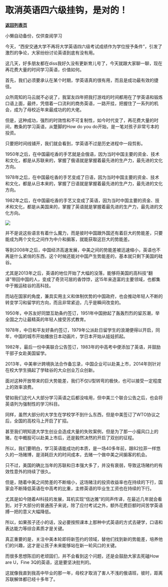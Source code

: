 # 取消英语四六级挂钩，是对的！

[**返回列表页**](/gzh/政事堂2019)

小懒自动备份，仅供查阅学习

今天，“西安交通大学不再将大学英语四六级考试成绩作为学位授予条件”，引发了激烈的争论，大家纷纷讨论英语到底有没有用。

这几天，好多朋友都在diss我好久没有更新育儿号了，今天就跟大家聊一聊，现在再花费大量的时间学习英语，价值如何。

首先，我们必须要承认在某个时期，学英语真的很有用，而且是成功最有效的捷径。

众所周知的马云就不必说了，我室友四年把我打游戏的时间都用在了学英语和锻炼口语上面，最终，凭借着一口流利的商务英语，一路开挂，把握住了一系列的机会，成为了母校近年来最成功的的大佬。

但是，这种成功，强烈的时效性和不可复制性，如今时代变了，再花费大量的时间，教条的学习英语，从蹩脚的How do you
do开始，是一笔对孩子非常亏本的投资。

只要把时间线铺开，我们就会看到，学英语不过是历史进程中一段剪影。

1950年之后，在中国最吃香的手艺就是会俄语，因为当时中国主要的资金、技术和文化，都是从苏联来的，掌握了俄语就是掌握着最先进的生产力，最先进的文化方向。

1978年之后，在中国最吃香的手艺变成了日语，因为当时中国主要的资金、技术和文化，都是从日本来的，掌握了日语就是掌握着最先进的生产力，最先进的文化方向。  

1982年之后，在中国最吃香的手艺又变成了英语，因为当时中国主要的资金、技术和文化，都是从美国来的，掌握了英语就是掌握着最先进的生产力，最先进的文化方向。

![](https://mmbiz.qpic.cn/mmbiz_jpg/rxhS23yu8cOhdnXAp7jnln335cMBYBlH81puH05N6HpsCIybyXuBID07Y3ibD5WjqLQFfdgaeKfwfBj1ibHde3bA/640?wx_fmt=jpeg)

并不是说这些语言有着什么魔力，而是彼时中国跟外国还有着巨大的势能差，只要能成为两个文化之间作为中介和掮客，就能获取这巨大的势能差。

等到2008年之后，中国经济高速发展，中美之间的势能差被迅速缩小，英语也不再是什么紧俏的东西，这个时候还能对中国产生势能差的，基本就只剩下美国的硅谷。

尤其是2013年之后，英语的地位开始了大幅的没落，能够将美国的高科技“翻译”带回中国的人，变成了奇货可居的香饽饽，这15年来造富的主要领域，也都集中于搬运硅谷的高科技。

而站在国家的角度，兼具实用主义和体制优势的中国政府，也会推动年轻人不断的转变学习和留学的方向，而且非常紧迫，几乎是瞬间改变的。

1950年，中苏友好同盟互助条约签订，1951年中国掀起了轰轰烈烈的留苏潮，举全国之力让最精英的年轻人接受苏式教育。  

1978年，中日和平友好条约签订，1979年公派赴日留学生的浪潮便得以开启，同年，中国的城市开始播放日本动画片，学日本开始从娃娃抓起。

1982年，最后一份中美联合公告签订，1983年的中高考中便添加了英语，并鼓励干部子女赴美国留学。

2013年，中美审计跨境执法合作备忘录，中国企业可以赴美上市，2014年则针对在校大学生搞起了学硅谷的大众创业万众创新。

面对这种开放带来的巨大势能差，我们不仅U型转弯的极快，也可以接受一定程度上的效率浪费。

譬如我们这代人大部分学习英语之后都没啥用，但中美三个联合公告之后，也会将英语列为强制性的学习科目。

同样，虽然大部分的大学生在学校学不到什么东西，但是中美签订了WTO协议之后，全国的高校马上开启了扩招。

甚至我们明知道大学生创业会造成大量的失败案例，但是为了那一小撮风口上的猪，在中概股可以赴美上市后，还是毅然决然的开启了双创的征程。  

所以，我们要明白，学习英语能成功的本质，是一场40多年前，跟82拉菲一样悠久的一场赌博，是消耗巨大的时间成本，去赌一个做中美之间掮客的机会。

只不过，美国的确比当年的苏联和日本强大多了，并没有衰弱，导致这场赌约的有效性意外的持续了很久。

但是，随着中美之间势差的不断缩小，这场赌注的投资收益率也在持续的下行，国家会不断降低英语在中高考的比重，主修英语的毕业生工资也在持续的下行。

尤其是如今随着AI科技的发展，耳机实现“信达雅”的同声传译，在最近几年就会看到，对于大部分的普通孩子来说，除了应付考试之外，额外花费巨额时间苦学英语搏一把的意义大幅降低。

所以，如果孩子还小的话，没必要按照课本上那种中式英语的方式去硬学，口语和表达能力等综合素质才是关键。  

真正重要的是，关注中美本轮即将新签约的领域，替他们找到新的势能差，培养他们的兴趣，这才是让孩子未来能够站在新一轮风口的关键。

而很多思想陈旧的老顽固们，并不会看到这个问题，还是会鼓励大家去死磕How are U，Fine 3Q的英语，这是要坚决批判的。

这就像我直到我高中毕业的那一年，母校才取消了害人不浅的俄语班，彼时，距离苏联解体都已经十多年了。

